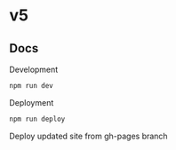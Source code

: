 # v5

## Docs

Development
```bash
npm run dev
```

Deployment
```bash
npm run deploy
```
Deploy updated site from gh-pages branch